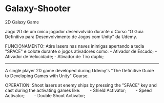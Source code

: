 # Galaxy-Shooter
2D Galaxy Game

Jogo 2D de um único jogador desenvolvido durante o Curso "O Guia Definitivo para Desenvolvimento de Jogos com Unity" da Udemy.

FUNCIONAMENTO: Atire lasers nas naves inimigas apertando a tecla "SPACE" e colote durante o jogos ativadores como:
      - Ativador de Escudo;
      - Ativador de Velocidade;
      - Ativador de Tiro duplo;
     
 ---------------------------------------------------------------------------------------------
 
A single player 2D game developed during Udemy's "The Definitive Guide to Developing Games with Unity" Course.

OPERATION: Shoot lasers at enemy ships by pressing the "SPACE" key and cast during the activating games like:
       - Shield Activator;
       - Speed Activator;
       - Double Shoot Activator;
